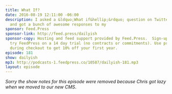 ```yaml
---
title: What If?
date: 2016-08-19 12:11:00 -06:00
description: I asked a &ldquo;What if&hellip;&rdquo; question on Twitter yesterday
  and got a bunch of awesome responses to my
sponsor: Feed.Press
sponsor-link: http://feed.press/dailyish
sponsor-copy: Hosting and feed support provided by Feed.Press.  Sign-up today and
  try FeedPress on a 14 day trial (no contracts or commitments). Use promo code "dailyish"
  during checkout to get 10% off your first year.
episode: 181
show: dailyish
mp3: http://podcasts-1.feedpress.co/10587/dailyish-181.mp3
layout: episode
---
```


<em>Sorry the show notes for this episode were removed because Chris got lazy when we moved to our new CMS</em>.
